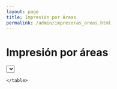 ```yaml
---
layout: page
title: Impresión por Áreas
permalink: /admin/impresoras_areas.html
---
```

<h1 class="page-header">Impresión por áreas</h1>
<select id="fecha_elegida"
        data-htsql="/impresoras_volumen{fecha}^fecha {fecha-}">
</select>

<div class="table-responsive">
    <table class="table table-striped"
        data-htsql="/impresoras_volumen{impresora.ubicacion,volumen}?fecha=$fecha_elegida^impresora.ubicacion{ubicacion,sum(impresoras_volumen.volumen) :as impresiones}"
        data-ref="fecha_elegida">

    </table>
    
</div>
<div style="width: 800px; height: 350px;"
    data-widget="chart"
    data-type="pie"
    data-title="Volumen de Impresión por áreas"
    data-show-title="false"
    data-x-vertical="true"
    data-htsql="/impresoras_volumen{impresora.ubicacion,volumen}?fecha=$fecha_elegida^impresora.ubicacion {ubicacion,sum(impresoras_volumen.volumen)}.limit(10)"
    data-ref="fecha_elegida">
</div>
